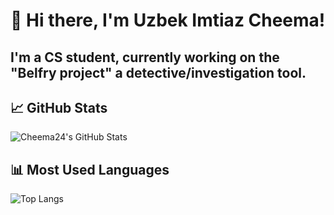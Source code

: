 # 👋 Hi there, I'm Uzbek Imtiaz Cheema!

I'm a CS student, currently working on the "Belfry project" a detective/investigation tool. 
---

## 📈 GitHub Stats

![Cheema24's GitHub Stats](https://github-readme-stats.vercel.app/api?username=Cheema24&show_icons=true&theme=dracula)

## 📊 Most Used Languages

![Top Langs](https://github-readme-stats.vercel.app/api/top-langs/?username=Cheema24&layout=compact&theme=dracula)



